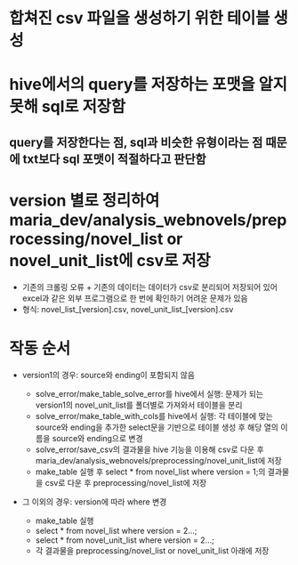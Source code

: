 # 합쳐진 csv 파일을 생성하기 위한 테이블 생성

# hive에서의 query를 저장하는 포맷을 알지 못해 sql로 저장함
## query를 저장한다는 점, sql과 비슷한 유형이라는 점 때문에 txt보다 sql 포맷이 적절하다고 판단함

# version 별로 정리하여 maria_dev/analysis_webnovels/preprocessing/novel_list or novel_unit_list에 csv로 저장
- 기존의 크롤링 오류 + 기존의 데이터는 데이터가 csv로 분리되어 저장되어 있어 excel과 같은 외부 프로그램으로 한 번에 확인하기 어려운 문제가 있음
- 형식: novel_list_[version].csv, novel_unit_list_[version].csv


# 작동 순서
- version1의 경우: source와 ending이 포함되지 않음
    - solve_error/make_table_solve_error를 hive에서 실행: 문제가 되는 version1의 novel_unit_list를 폴더별로 가져와서 테이블을 분리
    - solve_error/make_table_with_cols를 hive에서 실행: 각 테이블에 맞는 source와 ending을 추가한 select문을 기반으로 테이블 생성 후 해당 열의 이름을 source와 ending으로 변경
    - solve_error/save_csv의 결과물을 hive 기능을 이용해 csv로 다운 후 maria_dev/analysis_webnovels/preprocessing/novel_unit_list에 저장
    - make_table 실행 후 select * from novel_list where version = 1;의 결과물을 csv로 다운 후 preprocessing/novel_list에 저장
    
- 그 이외의 경우: version에 따라 where 변경
    - make_table 실행
    - select * from novel_list where version = 2...;
    - select * from novel_unit_list where version = 2...;
    - 각 결과물을 preprocessing/novel_list or novel_unit_list 아래에 저장
    